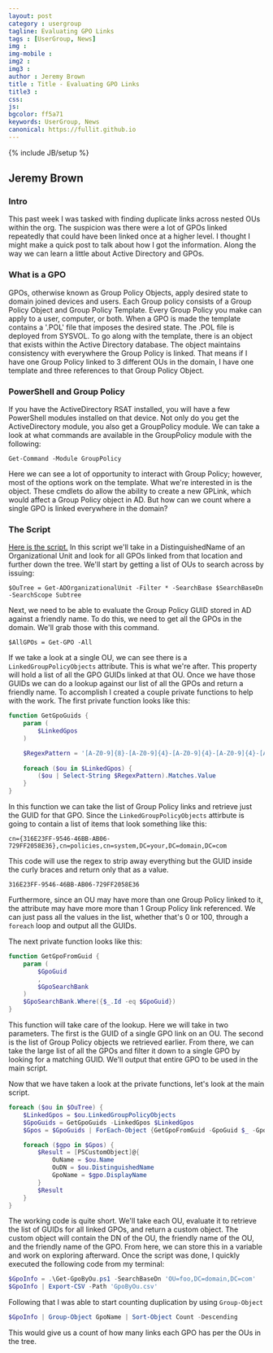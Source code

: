 ```yaml
---
layout: post
category : usergroup
tagline: Evaluating GPO Links
tags : [UserGroup, News]
img : 
img-mobile : 
img2 : 
img3 : 
author : Jeremy Brown
title : Title - Evaluating GPO Links
title3 : 
css: 
js: 
bgcolor: ff5a71
keywords: UserGroup, News
canonical: https://fullit.github.io
---
```

{% include JB/setup %}

## Jeremy Brown

### Intro

This past week I was tasked with finding duplicate links across nested OUs within the org.
The suspicion was there were a lot of GPOs linked repeatedly that could have been linked once at a higher level.
I thought I might make a quick post to talk about how I got the information.
Along the way we can learn a little about Active Directory and GPOs.

### What is a GPO

GPOs, otherwise known as Group Policy Objects, apply desired state to domain joined devices and users.
Each Group policy consists of a Group Policy Object and Group Policy Template.
Every Group Policy you make can apply to a user, computer, or both.
When a GPO is made the template contains a '.POL' file that imposes the desired state.
The .POL file is deployed from SYSVOL.
To go along with the template, there is an object that exists within the Active Directory database.
The object maintains consistency with everywhere the Group Policy is linked.
That means if I have one Group Policy linked to 3 different OUs in the domain, I have one template and three references to that Group Policy Object.

### PowerShell and Group Policy

If you have the ActiveDirectory RSAT installed, you will have a few PowerShell modules installed on that device.
Not only do you get the ActiveDirectory module, you also get a GroupPolicy module.
We can take a look at what commands are available in the GroupPolicy module with the following:

```Get-Command -Module GroupPolicy```

Here we can see a lot of opportunity to interact with Group Policy; however, most of the options work on the template.
What we're interested in is the object.
These cmdlets do allow the ability to create a new GPLink, which would affect a Group Policy object in AD.
But how can we count where a single GPO is linked everywhere in the domain?

### The Script

[Here is the script.](https://github.com/BananaJama/PowerShell/blob/main/Get-GpoByOu.ps1)
In this script we'll take in a DistinguishedName of an Organizational Unit and look for all GPOs linked from that location and further down the tree.
We'll start by getting a list of OUs to search across by issuing: 

```$OuTree = Get-ADOrganizationalUnit -Filter * -SearchBase $SearchBaseDn -SearchScope Subtree```

Next, we need to be able to evaluate the Group Policy GUID stored in AD against a friendly name.
To do this, we need to get all the GPOs in the domain.  We'll grab those with this command.

```$AllGPOs = Get-GPO -All```

If we take a look at a single OU, we can see there is a `LinkedGroupPolicyObjects` attribute.
This is what we're after.
This property will hold a list of all the GPO GUIDs linked at that OU.
Once we have those GUIDs we can do a lookup against our list of all the GPOs and return a friendly name.
To accomplish I created a couple private functions to help with the work.
The first private function looks like this:

```powershell
function GetGpoGuids {
    param (
        $LinkedGpos
    )

    $RegexPattern = '[A-Z0-9]{8}-[A-Z0-9]{4}-[A-Z0-9]{4}-[A-Z0-9]{4}-[A-Z0-9]{12}'
    
    foreach ($ou in $LinkedGpos) {
        ($ou | Select-String $RegexPattern).Matches.Value
    }
}
```

In this function we can take the list of Group Policy links and retrieve just the GUID for that GPO.
Since the `LinkedGroupPolicyObjects` attirbute is going to contain a list of items that look something like this:

```cn={316E23FF-9546-46BB-AB06-729FF2058E36},cn=policies,cn=system,DC=your,DC=domain,DC=com```

This code will use the regex to strip away everything but the GUID inside the curly braces and return only that as a value.

```316E23FF-9546-46BB-AB06-729FF2058E36```

Furthermore, since an OU may have more than one Group Policy linked to it, the attribute may have more more than 1 Group Policy link referenced.
We can just pass all the values in the list, whether that's 0 or 100, through a `foreach` loop and output all the GUIDs.

The next private function looks like this:

```powershell
function GetGpoFromGuid {
    param (
        $GpoGuid
        ,
        $GpoSearchBank
    )
    $GpoSearchBank.Where({$_.Id -eq $GpoGuid})
}
```

This function will take care of the lookup.
Here we will take in two parameters.
The first is the GUID of a single GPO link on an OU.
The second is the list of Group Policy objects we retrieved earlier.
From there, we can take the large list of all the GPOs and filter it down to a single GPO by looking for a matching GUID.
We'll output that entire GPO to be used in the main script.

Now that we have taken a look at the private functions, let's look at the main script.

```powershell
foreach ($ou in $OuTree) {
    $LinkedGpos = $ou.LinkedGroupPolicyObjects
    $GpoGuids = GetGpoGuids -LinkedGpos $LinkedGpos
    $Gpos = $GpoGuids | ForEach-Object {GetGpoFromGuid -GpoGuid $_ -GpoSearchBank $AllGPOs}

    foreach ($gpo in $Gpos) {
        $Result = [PSCustomObject]@{
            OuName = $ou.Name
            OuDN = $ou.DistinguishedName
            GpoName = $gpo.DisplayName
        }
        $Result
    }
}
```

The working code is quite short.
We'll take each OU, evaluate it to retrieve the list of GUIDs for all linked GPOs, and return a custom object.
The custom object will contain the DN of the OU, the friendly name of the OU, and the friendly name of the GPO.
From here, we can store this in a variable and work on exploring afterward.
Once the script was done, I quickly executed the following code from my terminal:

```powershell
$GpoInfo = .\Get-GpoByOu.ps1 -SearchBaseDn 'OU=foo,DC=domain,DC=com'
$GpoInfo | Export-CSV -Path 'GpoByOu.csv'
```

Following that I was able to start counting duplication by using `Group-Object`

```powershell
$GpoInfo | Group-Object GpoName | Sort-Object Count -Descending
```

This would give us a count of how many links each GPO has per the OUs in the tree.
